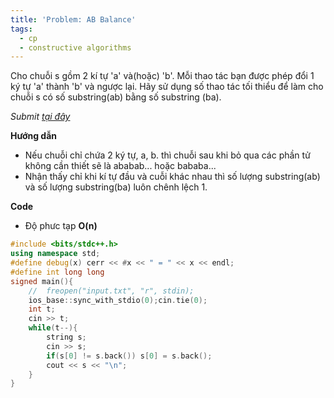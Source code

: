 ```yaml
---
title: 'Problem: AB Balance'
tags:
  - cp
  - constructive algorithms
---
```

Cho chuỗi s gồm 2 kí tự 'a' và(hoặc) 'b'. Mỗi thao tác bạn được phép đổi 1 ký tự 'a' thành 'b' và ngược lại. 
Hãy sử dụng số thao tác tối thiểu để làm cho chuỗi s có số substring(ab) bằng số substring (ba).

<!--more-->

*Submit [tại đây](https://codeforces.com/contest/1606/problem/A)*

**Hướng dẫn**
  - Nếu chuỗi chỉ chứa 2 ký tự, a, b. thì chuỗi sau khi bỏ qua các phần tử không cần thiết sẽ là ababab... hoặc bababa...
  - Nhận thấy chỉ khi kí tự đầu và cuỗi khác nhau thì số lượng substring(ab) và số lượng substring(ba) luôn chênh lệch 1.

**Code**

- Độ phưc tạp **O(n)**

```cpp
#include <bits/stdc++.h>
using namespace std;
#define debug(x) cerr << #x << " = " << x << endl;
#define int long long
signed main(){
    //  freopen("input.txt", "r", stdin);
    ios_base::sync_with_stdio(0);cin.tie(0);
    int t;
    cin >> t;
    while(t--){
        string s;
        cin >> s;
        if(s[0] != s.back()) s[0] = s.back();
        cout << s << "\n";
    }
}
```
